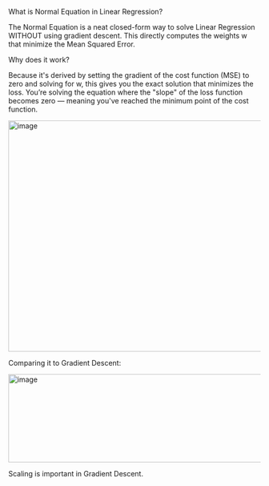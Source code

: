 What is Normal Equation in Linear Regression?

The Normal Equation is a neat closed-form way to solve Linear Regression WITHOUT using gradient descent. This directly computes the weights w that minimize the Mean Squared Error.

Why does it work?

Because it's derived by setting the gradient of the cost function (MSE) to zero and solving for w, this gives you the exact solution that minimizes the loss. You’re solving the equation where the "slope" of the loss function becomes zero — meaning you've reached the minimum point of the cost function.

<img width="951" height="461" alt="image" src="https://github.com/user-attachments/assets/68969532-6898-4dbc-87c8-1c3d7aba530a" />

Comparing it to Gradient Descent:

<img width="932" height="176" alt="image" src="https://github.com/user-attachments/assets/de5084cc-0005-420f-b782-b452f6695871" />

Scaling is important in Gradient Descent.
